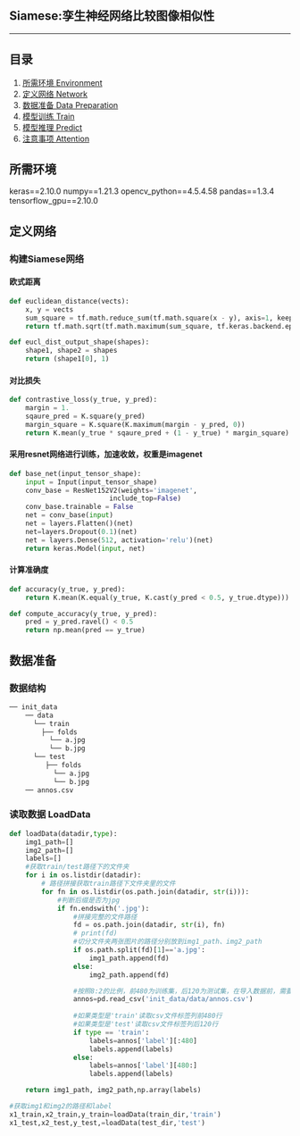 ## Siamese:孪生神经网络比较图像相似性
---
## 目录
1. [所需环境 Environment](#所需环境)
2. [定义网络 Network](#定义网络)
3. [数据准备 Data Preparation](#数据准备)
4. [模型训练 Train](#模型训练)
5. [模型推理 Predict](#模型推理)
6. [注意事项 Attention](#注意事项)

## 所需环境
keras==2.10.0
numpy==1.21.3
opencv_python==4.5.4.58
pandas==1.3.4
tensorflow_gpu==2.10.0

## 定义网络
### 构建Siamese网络
#### 欧式距离
```python
def euclidean_distance(vects):
    x, y = vects
    sum_square = tf.math.reduce_sum(tf.math.square(x - y), axis=1, keepdims=True)
    return tf.math.sqrt(tf.math.maximum(sum_square, tf.keras.backend.epsilon()))

def eucl_dist_output_shape(shapes):
    shape1, shape2 = shapes
    return (shape1[0], 1)
```
#### 对比损失
```python
def contrastive_loss(y_true, y_pred):
    margin = 1.
    sqaure_pred = K.square(y_pred)
    margin_square = K.square(K.maximum(margin - y_pred, 0))
    return K.mean(y_true * sqaure_pred + (1 - y_true) * margin_square)
```
#### 采用resnet网络进行训练，加速收敛，权重是imagenet
```python
def base_net(input_tensor_shape):
    input = Input(input_tensor_shape)
    conv_base = ResNet152V2(weights='imagenet',
                         include_top=False)
    conv_base.trainable = False
    net = conv_base(input)
    net = layers.Flatten()(net)
    net=layers.Dropout(0.1)(net)
    net = layers.Dense(512, activation='relu')(net)
    return keras.Model(input, net)
```
#### 计算准确度
```python
def accuracy(y_true, y_pred):
    return K.mean(K.equal(y_true, K.cast(y_pred < 0.5, y_true.dtype)))

def compute_accuracy(y_true, y_pred):
    pred = y_pred.ravel() < 0.5
    return np.mean(pred == y_true)
```
## 数据准备
### 数据结构
```python
── init_data
    ── data
      └── train
        ├── folds
          └── a.jpg
          └── b.jpg
      └── test
         ├── folds
           └── a.jpg
           └── b.jpg
    ── annos.csv
```
### 读取数据 LoadData
```python
def loadData(datadir,type):
    img1_path=[]
    img2_path=[]
    labels=[]
    #获取train/test路径下的文件夹
    for i in os.listdir(datadir):
        # 路径拼接获取train路径下文件夹里的文件
        for fn in os.listdir(os.path.join(datadir, str(i))):
            #判断后缀是否为jpg
            if fn.endswith('.jpg'):
                #拼接完整的文件路径
                fd = os.path.join(datadir, str(i), fn)
                # print(fd)
                #切分文件夹两张图片的路径分别放到img1_path、img2_path
                if os.path.split(fd)[1]=='a.jpg':
                    img1_path.append(fd)
                else:
                    img2_path.append(fd)

                #按照8:2的比例，前480为训练集，后120为测试集，在导入数据前，需要手动把数据放到对应的文件夹，参考数据结构
                annos=pd.read_csv('init_data/data/annos.csv')
                
                #如果类型是'train'读取csv文件标签列前480行
                #如果类型是'test'读取csv文件标签列后120行
                if type == 'train':
                    labels=annos['label'][:480]
                    labels.append(labels)
                else:
                    labels=annos['label'][480:]
                    labels.append(labels)

    return img1_path, img2_path,np.array(labels)

#获取img1和img2的路径和label
x1_train,x2_train,y_train=loadData(train_dir,'train')
x1_test,x2_test,y_test,=loadData(test_dir,'test')
```
